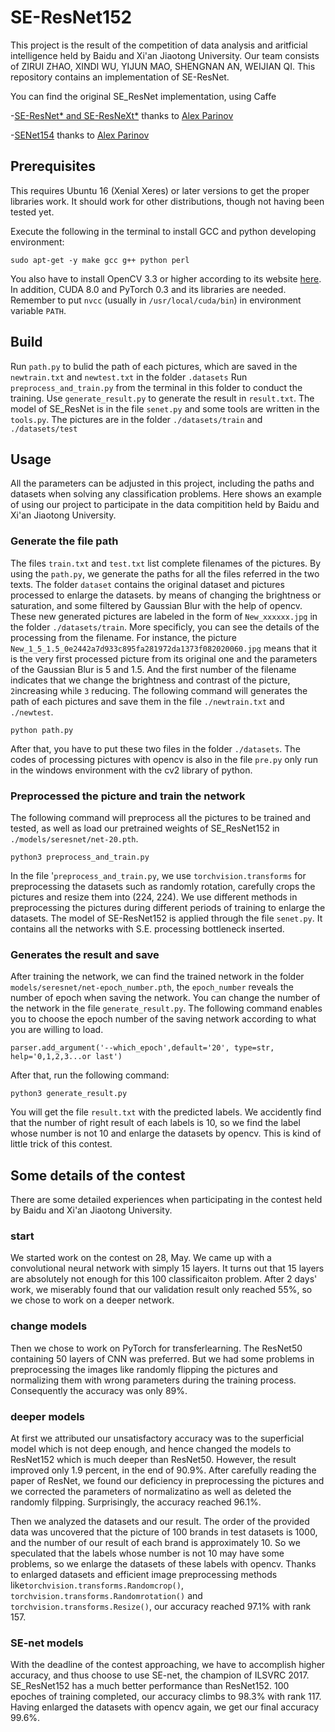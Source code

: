 # SE-ResNet152
This project is the result of the competition of data analysis and aritficial intelligence held by Baidu and Xi'an Jiaotong University. Our team consists of ZIRUI ZHAO, XINDI WU, YIJUN MAO, SHENGNAN AN, WEIJIAN QI.
This repository contains an implementation of SE-ResNet.

You can find the original SE_ResNet implementation, using Caffe

-[SE-ResNet* and SE-ResNeXt*](https://github.com/hujie-frank/SENet) thanks to [Alex Parinov](https://github.com/creafz)

-[SENet154](https://github.com/hujie-frank/SENet) thanks to [Alex Parinov](https://github.com/creafz)

## Prerequisites
This requires Ubuntu 16 (Xenial Xeres) or later versions to get the proper libraries work. It should work for other distributions, though not having been tested yet. 

Execute the following in the terminal to install GCC and python developing environment:
```
sudo apt-get -y make gcc g++ python perl
```
You also have to install OpenCV 3.3 or higher according to its website [here](https://docs.opencv.org/3.3.1/d7/d9f/tutorial_linux_install.html).
In addition, CUDA 8.0 and PyTorch 0.3 and its libraries are needed. Remember to put `nvcc` (usually in `/usr/local/cuda/bin`) in environment variable `PATH`.

## Build
Run `path.py` to bulid the path of each pictures, which are saved in the `newtrain.txt` and `newtest.txt` in the folder `.datasets`
Run `preprocess_and_train.py` from the terminal in this folder to conduct the training.
Use `generate_result.py` to generate the result in `result.txt`.
The model of SE_ResNet is in the file `senet.py` and some tools are written in the `tools.py`.
The pictures are in the folder `./datasets/train` and `./datasets/test`

## Usage
All the parameters can be adjusted in this project, including the paths and datasets when solving any classification problems. Here shows an example of using our project to participate in the data compitition held by Baidu and Xi'an Jiaotong University.

### Generate the file path
The files `train.txt` and `test.txt` list complete filenames of the pictures. By using the `path.py`, we generate the paths for all the files referred in the two texts. The folder `dataset` contains the original dataset and pictures processed to enlarge the datasets. by means of changing the brightness or saturation, and some filtered by Gaussian Blur with the help of opencv. These new generated pictures are labeled in the form of `New_xxxxxx.jpg` in the folder `./datasets/train`. More specificly, you can see the details of the processing from the filename. For instance, the picture `New_1_5_1.5_0e2442a7d933c895fa281972da1373f082020060.jpg` means that it is the very first processed picture from its original one and the parameters of the Gaussian Blur is 5 and 1.5. And the first number of the filename indicates that we change the brightness and contrast of the picture, `2`increasing while `3` reducing.
The following command will generates the path of each pictures and save them in the file `./newtrain.txt` and `./newtest`.
```
python path.py 
```
After that, you have to put these two files in the folder `./datasets`.
The codes of processing pictures with opencv is also in the file `pre.py` only run in the windows environment with the cv2 library of python.

### Preprocessed the picture and train the network
The following command will preprocess all the pictures to be trained and tested, as well as load our pretrained weights of SE_ResNet152 in `./models/seresnet/net-20.pth`.
```
python3 preprocess_and_train.py
```
In the file '`preprocess_and_train.py`, we use `torchvision.transforms` for preprocessing the datasets such as randomly rotation, carefully crops the pictures and resize them into (224, 224). We use different methods in preprocessing the pictures during different periods of training to enlarge the datasets. 
The model of SE-ResNet152 is applied through the file `senet.py`. It contains all the networks with S.E. processing bottleneck inserted.

### Generates the result and save
After training the network, we can find the trained network in the folder `models/seresnet/net-epoch_number.pth`, the `epoch_number` reveals the number of epoch when saving the network. You can change the number of the network in the file `generate_result.py`. The following command enables you to choose the epoch number of the saving network according to what you are willing to load.
```
parser.add_argument('--which_epoch',default='20', type=str, help='0,1,2,3...or last')
```
After that, run the following command:
```
python3 generate_result.py
```
You will get the file `result.txt` with the predicted labels.
We accidently find that the number of right result of each labels is 10, so we find the label whose number is not 10 and enlarge the datasets by opencv. This is kind of little trick of this contest.

## Some details of the contest
There are some detailed experiences when participating in the contest held by Baidu and Xi'an Jiaotong University. 

### start
We started work on the contest on 28, May. We came up with a convolutional neural network with simply 15 layers. It turns out that 15 layers are absolutely not enough for this 100 classificaiton problem. After 2 days' work, we miserably found that our validation result only reached 55%, so we chose to work on a deeper network.

### change models
Then we chose to work on PyTorch for transferlearning. The ResNet50 containing 50 layers of CNN was preferred. But we had some problems in preprocessing the images like randomly flipping the pictures and normalizing them with wrong parameters during the training process. Consequently the accuracy was only 89%.

### deeper models
At first we attributed our unsatisfactory accuracy was to the superficial model which is not deep enough, and hence changed the models to ResNet152 which is much deeper than ResNet50. However, the result improved only 1.9 percent, in the end of 90.9%. After carefully reading the paper of ResNet, we found our deficiency in preprocessing the pictures and we corrected the parameters of normalizatino as well as deleted the randomly filpping. Surprisingly, the accuracy reached 96.1%.

Then we analyzed the datasets and our result. The order of the provided data was uncovered that the picture of 100 brands in test datasets is 1000, and the number of our result of each brand is approximately 10. So we speculated that the labels whose number is not 10 may have some problems, so we enlarge the datasets of these labels with opencv. 
Thanks to enlarged datasets and efficient image preprocessing methods like`torchvision.transforms.Randomcrop()`, `torchvision.transforms.Randomrotation()` and `torchvision.transforms.Resize()`, our accuracy reached 97.1% with rank 157.

### SE-net models
With the deadline of the contest approaching, we have to accomplish higher accuracy, and thus choose to use SE-net, the champion of ILSVRC 2017. SE_ResNet152 has a much better performance than ResNet152. 100 epoches of training completed, our accuracy climbs to 98.3% with rank 117.
Having enlarged the datasets with opencv again, we get our final accuracy 99.6%.


